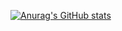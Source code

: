 [![Anurag's GitHub stats](https://github-readme-stats.vercel.app/api?username=hckmtrx&count_private=true&show_icons=true&theme=transparent&hide_border=true&title_color=a5ba50&text_color=4573a3&icon_color=784f82)](https://github.com/anuraghazra/github-readme-stats)
